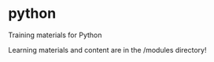 # python
Training materials for Python

Learning materials and content are in the /modules directory!
